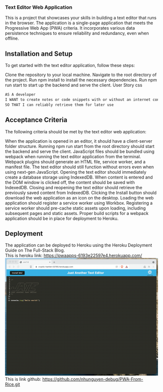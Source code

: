### Text Editor Web Application
This is a project that showcases your skills in building a text editor that runs in the browser. The application is a single-page application that meets the Progressive Web App (PWA) criteria. It incorporates various data persistence techniques to ensure reliability and redundancy, even when offline.

## Installation and Setup
To get started with the text editor application, follow these steps:

Clone the repository to your local machine.
Navigate to the root directory of the project.
Run npm install to install the necessary dependencies.
Run npm run start to start up the backend and serve the client.
User Story
css
```md
AS A developer
I WANT to create notes or code snippets with or without an internet connection
SO THAT I can reliably retrieve them for later use
```
## Acceptance Criteria
The following criteria should be met by the text editor web application:

When the application is opened in an editor, it should have a client-server folder structure.
Running npm run start from the root directory should start the backend and serve the client.
JavaScript files should be bundled using webpack when running the text editor application from the terminal.
Webpack plugins should generate an HTML file, service worker, and a manifest file.
The text editor should still function without errors even when using next-gen JavaScript.
Opening the text editor should immediately create a database storage using IndexedDB.
When content is entered and the DOM window is clicked off, the content should be saved with IndexedDB.
Closing and reopening the text editor should retrieve the previously saved content from IndexedDB.
Clicking the Install button should download the web application as an icon on the desktop.
Loading the web application should register a service worker using Workbox.
Registering a service worker should pre-cache static assets upon loading, including subsequent pages and static assets.
Proper build scripts for a webpack application should be in place for deployment to Heroku.
## Deployment
The application can be deployed to Heroku using the Heroku Deployment Guide on The Full-Stack Blog.<br>
This is heroku link: https://pwaapps-6193e22597e4.herokuapp.com/<br>
![Deployed picture](./Assets/00-demo.gif)<br>
This is link github: https://github.com/nhunguyen-debug/PWA-From-Rice.git